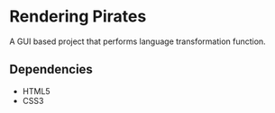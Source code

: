 # Rendering Pirates
A GUI based project that performs language transformation function.

## Dependencies

- HTML5
- CSS3
